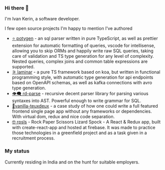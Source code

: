 ### Hi there 👋

I'm Ivan Kerin, a software developer.

I few open source projects I'm happy to mention I've authored

- [:star: potygen](https://github.com/ivank/potygen) - an sql parser written in pure TypeScript, as well as prettier extension for automatic formatting of queries, vscode for intellisense, allowing you to skip ORMs and happily write raw SQL queries, taking care of validation and TS type generation for any level of complexity. Nested queries, complex joins and common table expressions are supported.
- [⚞ laminar](https://github.com/ivank/laminar) - a pure TS framework based on koa, but written in functional programming style, with automatic type generation for api endpoints based on OpenAPI schemas, as well as kafka connections with avro type generation.
- [👁️‍🗨️ rd-parse](https://github.com/ivank/rd-parse) - recursive decent parser library for parsing various syntaxes into AST. Powerful enough to write grammar for SQL.
- [🍦vanilla-teuxdeux](https://github.com/ivank/vanilla-teuxdeux) - a case study of how one could write a full featured frontend single page app without any frameworks or dependencies. With virtual dom, redux and nice code separation.
- [🤓 rpsls](https://github.com/ivank/rpsls) - Rock Paper Scissors Lizard Spock - A React & Redux app, built with create-react-app and hosted at firebase. It was made to practice those technologies in a greenfield project and as a task given in a recruitment process.

### My status

Currently residing in India and on the hunt for suitable employers. 
